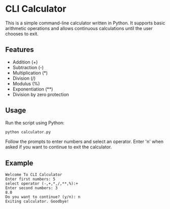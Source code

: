 # CLI Calculator

This is a simple command-line calculator written in Python. It supports basic arithmetic operations and allows continuous calculations until the user chooses to exit.

## Features
- Addition (+)
- Subtraction (-)
- Multiplication (*)
- Division (/)
- Modulus (%)
- Exponentiation (**)
- Division by zero protection

## Usage
Run the script using Python:

```bash
python calculator.py
```

Follow the prompts to enter numbers and select an operator. Enter 'n' when asked if you want to continue to exit the calculator.

## Example
```
Welcome To CLI Calculator
Enter first numbers: 5
select operator (-,+,*,/,**,%):+
Enter second numbers: 3
8.0
Do you want to continue? (y/n): n
Exiting calculator. Goodbye!
```
